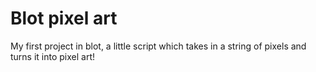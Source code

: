 # Blot pixel art
My first project in blot, a little script which takes in a string of pixels and turns it into pixel art! 
